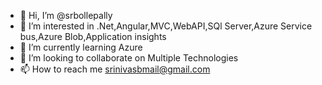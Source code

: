 - 👋 Hi, I’m @srbollepally
- 👀 I’m interested in .Net,Angular,MVC,WebAPI,SQl Server,Azure Service bus,Azure Blob,Application insights
- 🌱 I’m currently learning Azure
- 💞️ I’m looking to collaborate on Multiple Technologies
- 📫 How to reach me srinivasbmail@gmail.com

<!---
srbollepally/srbollepally is a ✨ special ✨ repository because its `README.md` (this file) appears on your GitHub profile.
You can click the Preview link to take a look at your changes.
--->
